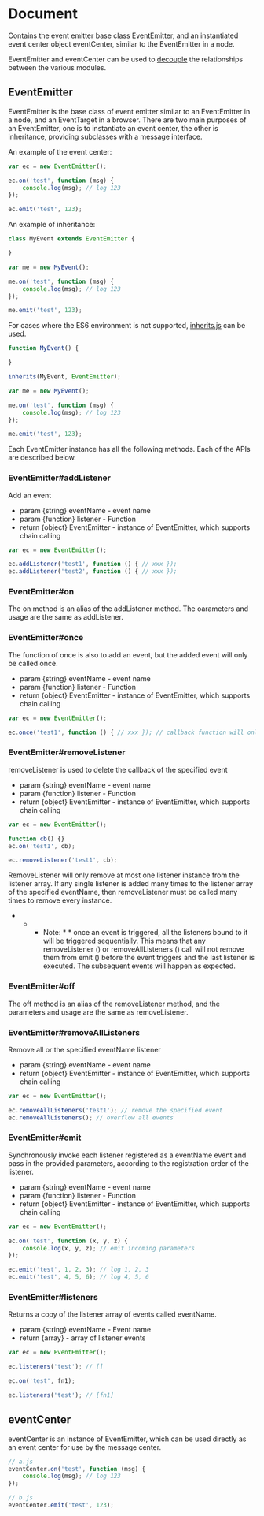 # Document
Contains the event emitter base class EventEmitter, and an instantiated event center object eventCenter, similar to the EventEmitter in a node.

EventEmitter and eventCenter can be used to [decouple](http://yanhaijing.com/program/2016/09/01/about-coupling/) the relationships between the various modules.

## EventEmitter
EventEmitter is the base class of event emitter similar to an EventEmitter in a node, and an EventTarget in a browser. There are two main purposes of an EventEmitter, one is to instantiate an event center, the other is inheritance, providing subclasses with a message interface.

An example of the event center:
```js
var ec = new EventEmitter();

ec.on('test', function (msg) {
    console.log(msg); // log 123
});

ec.emit('test', 123);
```

An example of inheritance:

```js
class MyEvent extends EventEmitter {

}

var me = new MyEvent();

me.on('test', function (msg) {
    console.log(msg); // log 123
});

me.emit('test', 123);
```

For cases where the ES6 environment is not supported, [inherits.js](https://github.com/yanhaijing/inherits.js) can be used.

```js
function MyEvent() {

}

inherits(MyEvent, EventEmitter);

var me = new MyEvent();

me.on('test', function (msg) {
    console.log(msg); // log 123
});

me.emit('test', 123);
```

Each EventEmitter instance has all the following methods. Each of the APIs are described below.

### EventEmitter#addListener
Add an event

- param {string} eventName - event name
- param {function} listener - Function
- return {object} EventEmitter - instance of EventEmitter, which supports chain calling

```js
var ec = new EventEmitter();

ec.addListener('test1', function () { // xxx });
ec.addListener('test2', function () { // xxx });
```

### EventEmitter#on
The on method is an alias of the addListener method. The oarameters and usage are the same as addListener.

### EventEmitter#once
The function of once is also to add an event, but the added event will only be called once. 

- param {string} eventName - event name
- param {function} listener - Function
- return {object} EventEmitter - instance of EventEmitter, which supports chain calling

```js
var ec = new EventEmitter();

ec.once('test1', function () { // xxx }); // callback function will only be invoked once
```

### EventEmitter#removeListener
removeListener is used to delete the callback of the specified event

- param {string} eventName - event name
- param {function} listener - Function
- return {object} EventEmitter - instance of EventEmitter, which supports chain calling

```js
var ec = new EventEmitter();

function cb() {}
ec.on('test1', cb);

ec.removeListener('test1', cb);
```
RemoveListener will only remove at most one listener instance from the listener array. If any single listener is added many times to the listener array of the specified eventName, then removeListener must be called many times to remove every instance.

* * * Note: * * once an event is triggered, all the listeners bound to it will be triggered sequentially. This means that any removeListener () or removeAllListeners () call will not remove them from emit () before the event triggers and the last listener is executed. The subsequent events will happen as expected.

### EventEmitter#off
The off method is an alias of the removeListener method, and the parameters and usage are the same as removeListener. 

### EventEmitter#removeAllListeners
Remove all or the specified eventName listener

- param {string} eventName - event name
- return {object} EventEmitter - instance of EventEmitter, which supports chain calling

```js
var ec = new EventEmitter();

ec.removeAllListeners('test1'); // remove the specified event
ec.removeAllListeners(); // overflow all events
```

### EventEmitter#emit
Synchronously invoke each listener registered as a eventName event and pass in the provided parameters, according to the registration order of the listener.

- param {string} eventName - event name
- param {function} listener - Function
- return {object} EventEmitter - instance of EventEmitter, which supports chain calling

```js
var ec = new EventEmitter();

ec.on('test', function (x, y, z) {
    console.log(x, y, z); // emit incoming parameters
});

ec.emit('test', 1, 2, 3); // log 1, 2, 3
ec.emit('test', 4, 5, 6); // log 4, 5, 6
```

### EventEmitter#listeners
Returns a copy of the listener array of events called eventName.

- param {string} eventName - Event name
- return {array} - array of listener events

```js
var ec = new EventEmitter();

ec.listeners('test'); // []

ec.on('test', fn1);

ec.listeners('test'); // [fn1]
```

## eventCenter
eventCenter is an instance of EventEmitter, which can be used directly as an event center for use by the message center. 

```js
// a.js
eventCenter.on('test', function (msg) {
    console.log(msg); // log 123
});

// b.js
eventCenter.emit('test', 123);
```
